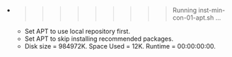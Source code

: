 * >>>>>>>>> Running inst-min-con-01-apt.sh ...
  * Set APT to use local repository first.
  * Set APT to skip installing recommended packages.
  * Disk size = 984972K. Space Used = 12K. Runtime = 00:00:00:00.
